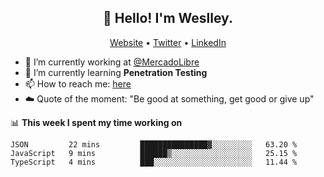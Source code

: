 <h2 align="center">👋 Hello! I'm Weslley.</h2>
<p align="center">
  <a href="http://weslleyneri.com.br">Website</a> •
  <a href="https://twitter.com/Weslley_Neri">Twitter</a> •
  <a href="https://www.linkedin.com/in/weslley-neri-3658908b">LinkedIn</a>
</p>


- 🔭 I’m currently working at [@MercadoLibre](https://github.com/mercadolibre)
- 🌱 I’m currently learning **Penetration Testing**
- 📫 How to reach me: [here](mailto:weslley39@gmail.com)
- ☁️ Quote of the moment: "Be good at something, get good or give up"

📊 **This week I spent my time working on**
<!--START_SECTION:waka-->
```text
JSON         22 mins         ███████████████▓░░░░░░░░░   63.20 % 
JavaScript   9 mins          ██████▒░░░░░░░░░░░░░░░░░░   25.15 % 
TypeScript   4 mins          ███░░░░░░░░░░░░░░░░░░░░░░   11.44 % 
```
<!--END_SECTION:waka-->

<!-- Inspired by https://github.com/gruselhaus/gruselhaus -->